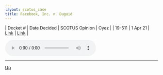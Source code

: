 ```yaml
---
layout: scotus_case
title: Facebook, Inc. v. Duguid
---
```


| Docket # | Date Decided | SCOTUS Opinion | Oyez |
| 19-511 | 1 Apr 21 | [Link](https://www.supremecourt.gov/opinions/20pdf/592us2r23_1bn2.pdf) | [Link](https://www.oyez.org/cases/2020/19-511) |

<audio controls>
   <source src='./resources/19-511.mp3' type='audio/mpeg'>
</audio>

<object data='./resources/19-511.pdf' type='application/pdf'></object>

---

[Up](./README.md)